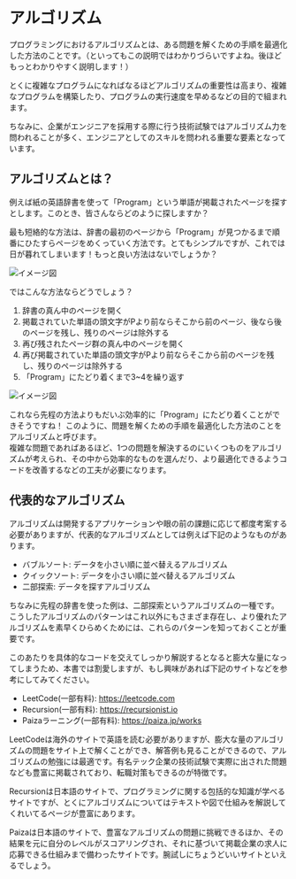 # アルゴリズム
プログラミングにおけるアルゴリズムとは、ある問題を解くための手順を最適化した方法のことです。（といってもこの説明ではわかりづらいですよね。後ほどもっとわかりやすく説明します！）

とくに複雑なプログラムになればなるほどアルゴリズムの重要性は高まり、複雑なプログラムを構築したり、プログラムの実行速度を早めるなどの目的で組まれます。

ちなみに、企業がエンジニアを採用する際に行う技術試験ではアルゴリズム力を問われることが多く、エンジニアとしてのスキルを問われる重要な要素となっています。

## アルゴリズムとは？
例えば紙の英語辞書を使って「Program」という単語が掲載されたページを探すとします。このとき、皆さんならどのように探しますか？

最も短絡的な方法は、辞書の最初のページから「Program」が見つかるまで順番にひたすらページをめくっていく方法です。とてもシンプルですが、これでは日が暮れてしまいます！もっと良い方法はないでしょうか？

![イメージ図](<../Chapter 2.コンピューターとプログラミングの仕組み/images/algorithm-1.png>)

ではこんな方法ならどうでしょう？
1. 辞書の真ん中のページを開く
2. 掲載されていた単語の頭文字がPより前ならそこから前のページ、後なら後のページを残し、残りのページは除外する
3. 再び残されたページ群の真ん中のページを開く
4. 再び掲載されていた単語の頭文字がPより前ならそこから前のページを残し、残りのページは除外する
5. 「Program」にたどり着くまで3~4を繰り返す

![イメージ図](<../Chapter 2.コンピューターとプログラミングの仕組み/images/algorithm-2.png>)

これなら先程の方法よりもだいぶ効率的に「Program」にたどり着くことができそうですね！ 
このように、問題を解くための手順を最適化した方法のことをアルゴリズムと呼びます。  
複雑な問題であればあるほど、1つの問題を解決するのにいくつものをアルゴリズムが考えられ、その中から効率的なものを選んだり、より最適化できるようコードを改善するなどの工夫が必要になります。

## 代表的なアルゴリズム
アルゴリズムは開発するアプリケーションや眼の前の課題に応じて都度考案する必要がありますが、代表的なアルゴリズムとしては例えば下記のようなものがあります。

- バブルソート: データを小さい順に並べ替えるアルゴリズム
- クイックソート: データを小さい順に並べ替えるアルゴリズム
- 二部探索: データを探すアルゴリズム

ちなみに先程の辞書を使った例は、二部探索というアルゴリズムの一種です。
こうしたアルゴリズムのパターンはこれ以外にもさまざま存在し、より優れたアルゴリズムを素早くひらめくためには、これらのパターンを知っておくことが重要です。

このあたりを具体的なコードを交えてしっかり解説するとなると膨大な量になってしまうため、本書では割愛しますが、もし興味があれば下記のサイトなどを参考にしてみてください。

- LeetCode(一部有料): https://leetcode.com
- Recursion(一部有料): https://recursionist.io
- Paizaラーニング(一部有料): https://paiza.jp/works

LeetCodeは海外のサイトで英語を読む必要がありますが、膨大な量のアルゴリズムの問題をサイト上で解くことができ、解答例も見ることができるので、アルゴリズムの勉強には最適です。有名テック企業の技術試験で実際に出された問題なども豊富に掲載されており、転職対策もできるのが特徴です。

Recursionは日本語のサイトで、プログラミングに関する包括的な知識が学べるサイトですが、とくにアルゴリズムについてはテキストや図で仕組みを解説してくれいてるページが豊富にあります。

Paizaは日本語のサイトで、豊富なアルゴリズムの問題に挑戦できるほか、その結果を元に自分のレベルがスコアリングされ、それに基づいて掲載企業の求人に応募できる仕組みまで備わったサイトです。腕試しにちょうどいいサイトといえるでしょう。

 
